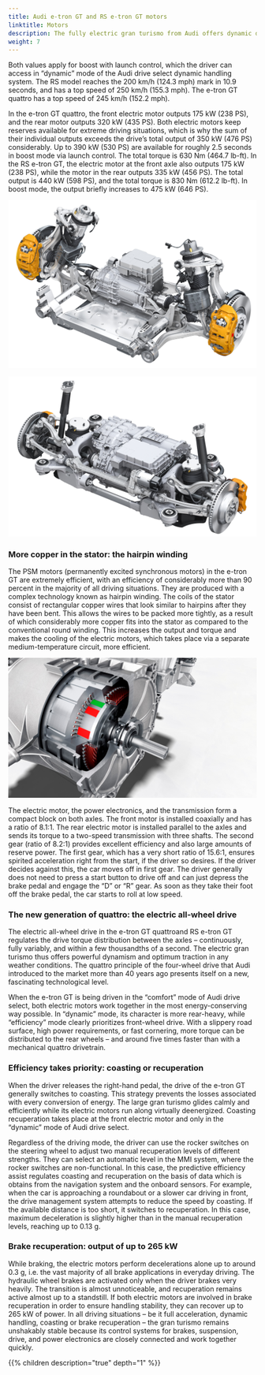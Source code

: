 ```yaml
---
title: Audi e-tron GT and RS e-tron GT motors
linktitle: Motors
description: The fully electric gran turismo from Audi offers dynamic driving performance in both model variants. The e-tron GT quattro accelerates from 0 to 100 km/h (62.1 mph) in 4.1 seconds; the RS model achieves this in just 3.3 seconds.
weight: 7
---
```

 
Both values apply for boost with launch control, which the driver can access in “dynamic” mode of the Audi drive select dynamic handling system. The RS model reaches the 200 km/h (124.3 mph) mark in 10.9 seconds, and has a top speed of 250 km/h (155.3 mph). The e-tron GT quattro has a top speed of 245 km/h (152.2 mph).

In the e-tron GT quattro, the front electric motor outputs 175 kW (238 PS), and the rear motor outputs 320 kW (435 PS). Both electric motors keep reserves available for extreme driving situations, which is why the sum of their individual outputs exceeds the drive’s total output of 350 kW (476 PS) considerably. Up to 390 kW (530 PS) are available for roughly 2.5 seconds in boost mode via launch control. The total torque is 630 Nm (464.7 lb-ft). In the RS e-tron GT, the electric motor at the front axle also outputs 175 kW (238 PS), while the motor in the rear outputs 335 kW (456 PS). The total output is 440 kW (598 PS), and the total torque is 830 Nm (612.2 lb-ft). In boost mode, the output briefly increases to 475 kW (646 PS).

![Rear motor](frontmotor_1.jpg "Front electric motor with suspension")

![Rear motor](rearmotor_1.jpg "Rear electric motor with suspension")

### More copper in the stator: the hairpin winding

The PSM motors (permanently excited synchronous motors) in the e-tron GT are extremely efficient, with an efficiency of considerably more than 90 percent in the majority of all driving situations. They are produced with a complex technology known as hairpin winding. The coils of the stator consist of rectangular copper wires that look similar to hairpins after they have been bent. This allows the wires to be packed more tightly, as a result of which considerably more copper fits into the stator as compared to the conventional round winding. This increases the output and torque and makes the cooling of the electric motors, which takes place via a separate medium-temperature circuit, more efficient.

![Rear motor](rearmotor_3.jpg "Audi e-tron GT electric motor with hairpin winding")

The electric motor, the power electronics, and the transmission form a compact block on both axles. The front motor is installed coaxially and has a ratio of 8.1:1. The rear electric motor is installed parallel to the axles and sends its torque to a two-speed transmission with three shafts. The second gear (ratio of 8.2:1) provides excellent efficiency and also large amounts of reserve power. The first gear, which has a very short ratio of 15.6:1, ensures spirited acceleration right from the start, if the driver so desires. If the driver decides against this, the car moves off in first gear. The driver generally does not need to press a start button to drive off and can just depress the brake pedal and engage the “D” or “R” gear. As soon as they take their foot off the brake pedal, the car starts to roll at low speed.



### The new generation of quattro: the electric all-wheel drive

The electric all-wheel drive in the e-tron GT quattroand RS e-tron GT regulates the drive torque distribution between the axles – continuously, fully variably, and within a few thousandths of a second. The electric gran turismo thus offers powerful dynamism and optimum traction in any weather conditions. The quattro principle of the four-wheel drive that Audi introduced to the market more than 40 years ago presents itself on a new, fascinating technological level.

When the e-tron GT is being driven in the “comfort” mode of Audi drive select, both electric motors work together in the most energy-conserving way possible. In “dynamic” mode, its character is more rear-heavy, while “efficiency” mode clearly prioritizes front-wheel drive. With a slippery road surface, high power requirements, or fast cornering, more torque can be distributed to the rear wheels – and around five times faster than with a mechanical quattro drivetrain.

### Efficiency takes priority: coasting or recuperation

When the driver releases the right-hand pedal, the drive of the e-tron GT generally switches to coasting. This strategy prevents the losses associated with every conversion of energy. The large gran turismo glides calmly and efficiently while its electric motors run along virtually deenergized. Coasting recuperation takes place at the front electric motor and only in the “dynamic” mode of Audi drive select.

Regardless of the driving mode, the driver can use the rocker switches on the steering wheel to adjust two manual recuperation levels of different strengths. They can select an automatic level in the MMI system, where the rocker switches are non-functional. In this case, the predictive efficiency assist regulates coasting and recuperation on the basis of data which is obtains from the navigation system and the onboard sensors. For example, when the car is approaching a roundabout or a slower car driving in front, the drive management system attempts to reduce the speed by coasting. If the available distance is too short, it switches to recuperation. In this case, maximum deceleration is slightly higher than in the manual recuperation levels, reaching up to 0.13 g.

### Brake recuperation: output of up to 265 kW

While braking, the electric motors perform decelerations alone up to around 0.3 g, i.e. the vast majority of all brake applications in everyday driving. The hydraulic wheel brakes are activated only when the driver brakes very heavily. The transition is almost unnoticeable, and recuperation remains active almost up to a standstill. If both electric motors are involved in brake recuperation in order to ensure handling stability, they can recover up to 265 kW of power. In all driving situations – be it full acceleration, dynamic handling, coasting or brake recuperation – the gran turismo remains unshakably stable because its control systems for brakes, suspension, drive, and power electronics are closely connected and work together quickly.


{{% children description="true" depth="1" %}}
